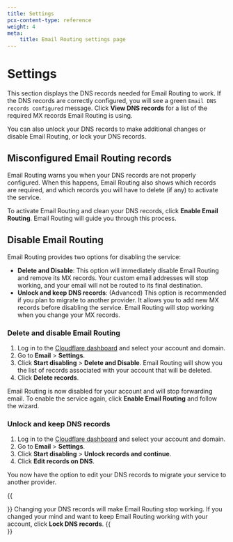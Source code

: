 ```yaml
---
title: Settings
pcx-content-type: reference
weight: 4
meta:
    title: Email Routing settings page
---
```


# Settings

This section displays the DNS records needed for Email Routing to work. If the DNS records are correctly configured, you will see a green `Email DNS records configured` message. Click **View DNS records** for a list of the required MX records Email Routing is using.

You can also unlock your DNS records to make additional changes or disable Email Routing, or lock your DNS records.

## Misconfigured Email Routing records

Email Routing warns you when your DNS records are not properly configured. When this happens, Email Routing also shows which records are required, and which records you will have to delete (if any) to activate the service.

To activate Email Routing and clean your DNS records, click **Enable Email Routing**. Email Routing will guide you through this process.

## Disable Email Routing

Email Routing provides two options for disabling the service:

- **Delete and Disable**: This option will immediately disable Email Routing and remove its MX records. Your custom email addresses will stop working, and your email will not be routed to its final destination.
- **Unlock and keep DNS records**: (Advanced) This option is recommended if you plan to migrate to another provider. It allows you to add new MX records before disabling the service. Email Routing will stop working when you change your MX records.

### Delete and disable Email Routing

1. Log in to the [Cloudflare dashboard](https://dash.cloudflare.com/) and select your account and domain.
2. Go to **Email** > **Settings**.
3. Click **Start disabling** > **Delete and Disable**. Email Routing will show you the list of records associated with your account that will be deleted.
4. Click **Delete records**.

Email Routing is now disabled for your account and will stop forwarding email. To enable the service again, click **Enable Email Routing** and follow the wizard.

### Unlock and keep DNS records

1. Log in to the [Cloudflare dashboard](https://dash.cloudflare.com/) and select your account and domain.
2. Go to **Email** > **Settings**.
3. Click **Start disabling** > **Unlock records and continue**.
4. Click **Edit records on DNS**.

You now have the option to edit your DNS records to migrate your service to another provider.

{{<Aside type="warning">}}
Changing your DNS records will make Email Routing stop working. If you changed your mind and want to keep Email Routing working with your account, click **Lock DNS records**.
{{</Aside>}}